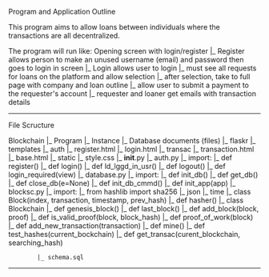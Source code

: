 Program and Application Outline

This program aims to allow loans between individuals where the transactions are all decentralized. 

The program will run like:
	Opening screen with login/register
		|_ Register allows person to make an unused username (email) and password then goes to login in screen
		|_ Login allows user to login
			|_ must see all requests for loans on the platform and allow selection
				|_ after selection, take to full page with company and loan outline
					|_ allow user to submit a payment to the requester's account
						|_ requester and loaner get emails with transaction details
		
__________________________________________________________________________________________________________________________________________________________________________________________________________________________________________________________________________________________________________________

File Scructure

Blockchain
	|_ Program
		|_ Instance
			|_ Database documents (files)
		|_ flaskr
			|_ templates
				|_ auth
					|_ register.html
					|_ login.html
				|_ transac
					|_ transaction.html
				|_ base.html
			|_ static
				|_  style.css
			|_ __init__.py
			|_ auth.py
				|_ import: 
				|_ def register()
				|_ def login()
				|_ def ld_lggd_in_usr()
				|_ def logout()
				|_ def login_required(view)
			|_ database.py
				|_ import:
				|_ def init_db()
				|_ def get_db()
				|_ def close_db(e=None)
				|_ def init_db_cmmd()
				|_ def init_app(app)
			|_ blocksc.py
				|_ import: 
					|_ from hashlib import sha256
					|_ json
					|_ time
				|_ class Block(index, transaction, timestamp, prev_hash)
					|_ def hasher()
				|_ class Blockchain
					|_ def genesis_block()
					|_ def last_block()
					|_ def add_block(block, proof)
					|_ def is_valid_proof(block, block_hash)
					|_ def proof_of_work(block)
					|_ def add_new_transaction(transaction)
					|_ def mine()
					|_ def test_hashes(current_bockchain)
					|_ def get_transac(curent_blockchain, searching_hash)
					
			|_ schema.sql
			
__________________________________________________________________________________________________________________________________________________________________________________________________________________________________________________________________________________________________________________			
					
